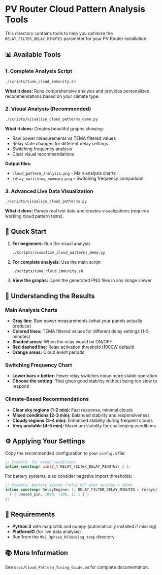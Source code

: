 # PV Router Cloud Pattern Analysis Tools

This directory contains tools to help you optimize the `RELAY_FILTER_DELAY_MINUTES` parameter for your PV Router installation.

## 📊 Available Tools

### 1. Complete Analysis Script
```bash
./scripts/tune_cloud_immunity.sh
```
**What it does:** Runs comprehensive analysis and provides personalized recommendations based on your climate type.

### 2. Visual Analysis (Recommended)
```bash
./scripts/visualize_cloud_patterns_demo.py
```
**What it does:** Creates beautiful graphs showing:
- Raw power measurements vs TEMA filtered values
- Relay state changes for different delay settings
- Switching frequency analysis
- Clear visual recommendations

**Output files:**
- `cloud_pattern_analysis.png` - Main analysis charts
- `relay_switching_summary.png` - Switching frequency comparison

### 3. Advanced Live Data Visualization
```bash
./scripts/visualize_cloud_patterns.py
```
**What it does:** Parses real test data and creates visualizations (requires working cloud pattern tests).

## 🎯 Quick Start

1. **For beginners:** Run the visual analysis
   ```bash
   ./scripts/visualize_cloud_patterns_demo.py
   ```

2. **For complete analysis:** Use the main script
   ```bash
   ./scripts/tune_cloud_immunity.sh
   ```

3. **View the graphs:** Open the generated PNG files in any image viewer

## 📖 Understanding the Results

### Main Analysis Charts
- **Gray line:** Raw power measurements (what your panels actually produce)
- **Colored lines:** TEMA filtered values for different delay settings (1-5 minutes)
- **Shaded areas:** When the relay would be ON/OFF
- **Red dashed line:** Relay activation threshold (1000W default)
- **Orange areas:** Cloud event periods

### Switching Frequency Chart
- **Lower bars = better:** Fewer relay switches mean more stable operation
- **Choose the setting:** That gives good stability without being too slow to respond

### Climate-Based Recommendations
- **Clear sky regions (1-2 min):** Fast response, minimal clouds
- **Mixed conditions (2-3 min):** Balanced stability and responsiveness  
- **Cloudy regions (3-4 min):** Enhanced stability during frequent clouds
- **Very unstable (4-5 min):** Maximum stability for challenging conditions

## ⚙️ Applying Your Settings

Copy the recommended configuration to your `config.h` file:

```cpp
// Example: For mixed conditions
inline constexpr uint8_t RELAY_FILTER_DELAY_MINUTES{ 3 };
```

For battery systems, also consider negative import thresholds:
```cpp
// Example: Battery system (relay OFF when surplus < 100W)
inline constexpr RelayEngine< 1, RELAY_FILTER_DELAY_MINUTES > relays{
  { { unused_pin, 1000, -100, 1, 1 } }
};
```

## 🔧 Requirements

- **Python 3** with matplotlib and numpy (automatically installed if missing)
- **PlatformIO** (for live data analysis)
- Run from the `Mk2_3phase_RFdatalog_temp` directory

## 📚 More Information

See `docs/Cloud_Pattern_Tuning_Guide.md` for complete documentation.